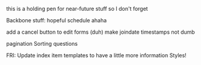 this is a holding pen for near-future stuff so I don't forget

Backbone stuff:
  hopeful schedule ahaha

  add a cancel button to edit forms (duh)
  make joindate timestamps not dumb

  pagination
  Sorting questions

  FRI:
  Update index item templates to have a little more information
  Styles!
